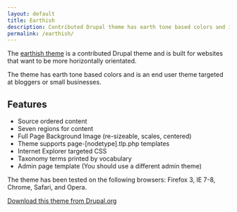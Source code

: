 ```yaml
---
layout: default
title: Earthish
description: Contributed Drupal theme has earth tone based colors and is an end user theme targeted at bloggers or small businesses. Built for websites that want to be more horizontally orientated.
permalink: /earthish/
---
```


<p>The <a href="http://drupal.org/project/earthish">earthish theme</a> is a contributed Drupal theme and is built for websites that want to be more horizontally orientated.</p>

<p>The theme has earth tone based colors and is an end user theme targeted at bloggers or small businesses.</p>

<h2>Features</h2>
<ul>
    <li>Source ordered content</li>
    <li>Seven regions for content</li>
    <li>Full Page Background Image (re-sizeable, scales, centered)</li>
    <li>Theme supports page-[nodetype].tlp.php templates</li>
    <li>Internet Explorer targeted CSS</li>
    <li>Taxonomy terms printed by vocabulary</li>
    <li>Admin page template (You should use a different admin theme)</li>
</ul>
<p>The theme has been tested on the following browsers: Firefox 3, IE 7-8, Chrome, Safari, and Opera.</p>

<p><a href="http://drupal.org/project/earthish">Download this theme from Drupal.org</a></p>
